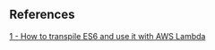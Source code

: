 ## References

[1 - How to transpile ES6 and use it with AWS Lambda](https://medium.com/@tomokazukozuma/how-to-transpile-es6-and-use-it-with-aws-lambda-78da3d7aefe3)